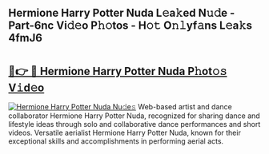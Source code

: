 ## Hermione Harry Potter Nuda L𝚎a𝚔ed N𝚞𝚍e - Part-6nc Vi𝚍𝚎o P𝚑𝚘tos - H𝚘𝚝 O𝚗𝚕yf𝚊ns L𝚎a𝚔s 4fmJ6

# <h2><a href="http://kf4uinh.oniu.top/?m=Hermione+Harry+Potter+Nuda">🔗👉 🔴 Hermione Harry Potter Nuda P𝚑ot𝚘𝚜 V𝚒d𝚎o</a></h2>

[![Hermione Harry Potter Nuda Nu𝚍e𝚜](https://i.imgur.com/0qMVB7G.gif)](http://kf4uinh.oniu.top/?m=Hermione+Harry+Potter+Nuda)
Web-based artist and dance collaborator Hermione Harry Potter Nuda, recognized for sharing dance and lifestyle ideas through solo and collaborative dance performances and short videos. Versatile aerialist Hermione Harry Potter Nuda, known for their exceptional skills and accomplishments in performing aerial acts.  
